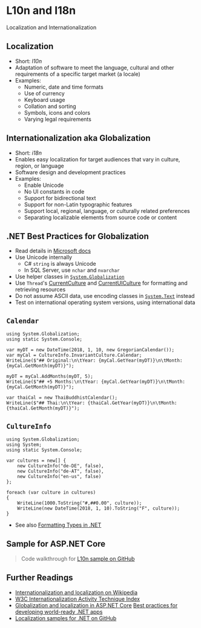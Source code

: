 # L10n and I18n

Localization and Internationalization


<!-- .slide: class="left" -->
## Localization

* Short: *l10n*
* Adaptation of software to meet the language, cultural and other requirements of a specific target market (a locale)
* Examples:
  * Numeric, date and time formats
  * Use of currency
  * Keyboard usage
  * Collation and sorting
  * Symbols, icons and colors
  * Varying legal requirements


<!-- .slide: class="left" -->
## Internationalization aka Globalization

* Short: *i18n*
* Enables easy localization for target audiences that vary in culture, region, or language
* Software design and development practices
* Examples:
  * Enable Unicode
  * No UI constants in code
  * Support for bidirectional text
  * Support for non-Latin typographic features
  * Support local, regional, language, or culturally related preferences
  * Separating localizable elements from source code or content


<!-- .slide: class="left" -->
## .NET Best Practices for Globalization

* Read details in [Microsoft docs](https://docs.microsoft.com/en-us/dotnet/standard/globalization-localization/best-practices-for-developing-world-ready-apps)
* Use Unicode internally
  * C# `string` is always Unicode
  * In SQL Server, use `nchar` and `nvarchar`
* Use helper classes in [`System.Globalization`](https://docs.microsoft.com/en-us/dotnet/api/system.globalization)
* Use `Thread`'s [CurrentCulture](https://docs.microsoft.com/en-us/dotnet/api/system.globalization.cultureinfo.currentculture) and [CurrentUICulture](https://docs.microsoft.com/en-us/dotnet/api/system.globalization.cultureinfo.currentuiculture) for formatting and retrieving resources
* Do not assume ASCII data, use encoding classes in [`System.Text`](https://docs.microsoft.com/en-us/dotnet/api/system.text) instead
* Test on international operating system versions, using international data


<!-- .slide: class="left" -->
## `Calendar`

```
using System.Globalization;
using static System.Console;

var myDT = new DateTime(2018, 1, 10, new GregorianCalendar());
var myCal = CultureInfo.InvariantCulture.Calendar;
WriteLine($"## Original:\n\tYear: {myCal.GetYear(myDT)}\n\tMonth: {myCal.GetMonth(myDT)}");

myDT = myCal.AddMonths(myDT, 5);
WriteLine($"## +5 Months:\n\tYear: {myCal.GetYear(myDT)}\n\tMonth: {myCal.GetMonth(myDT)}");

var thaiCal = new ThaiBuddhistCalendar();
WriteLine($"## Thai:\n\tYear: {thaiCal.GetYear(myDT)}\n\tMonth: {thaiCal.GetMonth(myDT)}");
```


<!-- .slide: class="left" -->
## `CultureInfo`

```
using System.Globalization;
using System;
using static System.Console;

var cultures = new[] {
    new CultureInfo("de-DE", false),
    new CultureInfo("de-AT", false),
    new CultureInfo("en-us", false)
};

foreach (var culture in cultures)
{
    WriteLine(1000.ToString("#,##0.00", culture));
    WriteLine(new DateTime(2018, 1, 10).ToString("F", culture));
}
```

* See also [Formatting Types in .NET](https://docs.microsoft.com/en-us/dotnet/standard/base-types/formatting-types)


<!-- .slide: class="left" -->
## Sample for ASP.NET Core

> Code walkthrough for [L10n sample on GitHub](https://github.com/rstropek/htl-csharp/tree/master/i18n-l10n/0010-globalization-netcore)


<!-- .slide: class="left" -->
## Further Readings

* [Internationalization and localization on Wikipedia](https://en.wikipedia.org/wiki/Internationalization_and_localization)
* [W3C Internationalization Activity Technique Index](https://www.w3.org/International/technique-index)
* [Globalization and localization in ASP.NET Core](https://docs.microsoft.com/en-us/aspnet/core/fundamentals/localization)
[Best practices for developing world-ready .NET apps](https://docs.microsoft.com/en-us/dotnet/standard/globalization-localization/best-practices-for-developing-world-ready-apps)
* [Localization samples for .NET on GitHub](https://github.com/aspnet/Entropy/tree/dev/samples)
